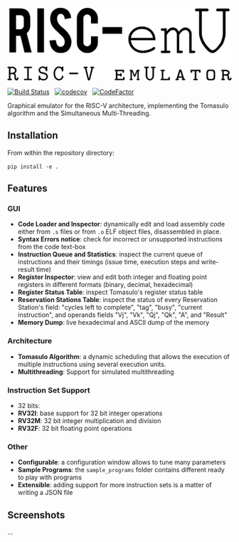 ![Logo](logo.png)

[![Build Status](https://travis-ci.org/AlexSartori/RISC-emV.svg?branch=develop)](https://travis-ci.org/AlexSartori/RISC-emV) &nbsp;
[![codecov](https://codecov.io/gh/AlexSartori/RISC-emV/branch/develop/graph/badge.svg)](https://codecov.io/gh/AlexSartori/RISC-emV)
&nbsp;
[![CodeFactor](https://www.codefactor.io/repository/github/alexsartori/risc-emv/badge)](https://www.codefactor.io/repository/github/alexsartori/risc-emv)


Graphical emulator for the RISC-V architecture, implementing the Tomasulo algorithm and the Simultaneous Multi-Threading.



## Installation
From within the repository directory:
```
pip install -e .
```



## Features
### GUI
- **Code Loader and Inspector**: dynamically edit and load assembly code either from `.s` files or from `.o` ELF object files, disassembled in place.
- **Syntax Errors notice**: check for incorrect or unsupported instructions from the code text-box
- **Instruction Queue and Statistics**: inspect the current queue of instructions and their timings (issue time, execution steps and write-result time)
- **Register Inspector**: view and edit both integer and floating point registers in different formats (binary, decimal, hexadecimal)
- **Register Status Table**: inspect Tomasulo's register status table
- **Reservation Stations Table**: inspect the status of every Reservation Station's field: "cycles left to complete", "tag", "busy", "current instruction", and operands fields "Vj", "Vk", "Qj", "Qk", "A", and "Result"
- **Memory Dump**: live hexadecimal and ASCII dump of the memory

### Architecture
- **Tomasulo Algorithm**: a dynamic scheduling that allows the execution of multiple instructions using several execution units.
- **Multithreading**: Support for simulated multithreading

### Instruction Set Support
- 32 bits:
 - **RV32I**: base support for 32 bit integer operations
 - **RV32M**: 32 bit integer multiplication and division
 - **RV32F**: 32 bit floating point operations

### Other
- **Configurable**: a configuration window allows to tune many parameters
- **Sample Programs**: the `sample_programs` folder contains different ready to play with programs
- **Extensible**: adding support for more instruction sets is a matter of writing a JSON file



## Screenshots
...
